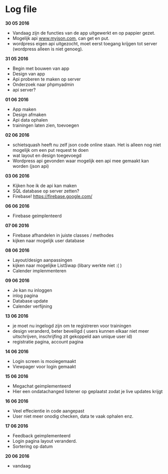 Log file
=======

**30 05 2016**

- Vandaag zijn de functies van de app uitgewerkt en op pappier gezet.
- Mogelijk api www.myjson.com, can get en put.
- wordpress eigen api uitgezocht, moet eerst toegang krijgen tot server (wordpress alleen is niet genoeg).

**31 05 2016**
- Begin met bouwen van app
- Design van app
- Api proberen te maken op server
- Onderzoek naar phpmyadmin
- api server?

**01 06 2016**
- App maken
- Design afmaken
- Api data ophalen
- trainingen laten zien, toevoegen

**02 06 2016**
- schietsquash heeft nu zelf json code online staan. Het is alleen nog niet mogelijk om een put request te doen
- wat layout en design toegevoegd
- Wordpress api gevonden waar mogelijk een api mee gemaakt kan worden (json api)

**03 06 2016**
- Kijken hoe ik de api kan maken
- SQL database op server zetten?
- Firebase! https://firebase.google.com/

**06 06 2016**
- Firebase geimplenteerd

**07 06 2016**
- Firebase afhandelen in juiste classes / methodes
- kijken naar mogelijk user database

**08 06 2016**
- Layout/design aanpassingen
- kijken naar mogelijke ListSwap (libary werkte niet :( )
- Calender implenmenteren

**09 06 2016**
- Je kan nu inloggen
- inlog pagina
- Database update
- Calender verfijning

**13 06 2016**
- je moet nu ingelogd zijn om te registreren voor trainingen
- design veranderd, beter beveiligd ( users kunnen elkaar niet meer uitschrijven, inschrijfing zit gekoppeld aan unique user id)
- registratie pagina, account pagina

**14 06 2016**
- Login screen is mooiegemaakt
- Viewpager voor login gemaakt

**15 06 2016**
- Megachat geimplementeerd
- Hier een ondatachanged listener op geplaatst zodat je live updates krijgt

**16 06 2016**
- Veel effecientie in code aangepast
- User niet meer onodig checken, data te vaak ophalen enz.

**17 06 2016**
- Feedback geimplementeerd
- Login pagina layout veranderd.
- Sortering op datum

**20 06 2016**
- vandaag
